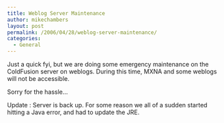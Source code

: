 ```yaml
---
title: Weblog Server Maintenance
author: mikechambers
layout: post
permalink: /2006/04/28/weblog-server-maintenance/
categories:
  - General
---
```



Just a quick fyi, but we are doing some emergency maintenance on the ColdFusion server on weblogs. During this time, MXNA and some weblogs will not be accessible.

Sorry for the hassle...

Update : Server is back up. For some reason we all of a sudden started hitting a Java error, and had to update the JRE.